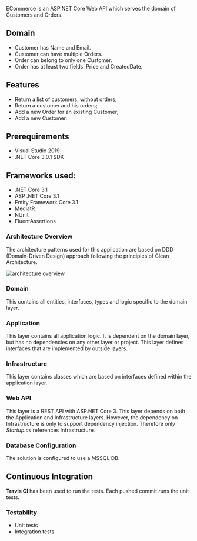 ECommerce is an ASP.NET Core Web API which serves the domain of Customers and Orders.

## Domain 

* Customer has Name and Email. 
* Customer can have multiple Orders. 
* Order can belong to only one Customer. 
* Order has at least two fields: Price and CreatedDate.

## Features

* Return a list of customers, without orders; 
* Return a customer and his orders; 
* Add a new Order for an existing Customer; 
* Add a new Customer.

## Prerequirements

* Visual Studio 2019 
* .NET Core 3.0.1 SDK 

## Frameworks used:
* .NET Core 3.1
* ASP .NET Core 3.1
* Entity Framework Core 3.1
* MediatR
* NUnit
* FluentAssertions

### Architecture Overview

The architecture patterns used for this application are based on DDD (Domain-Driven Design) approach 
following the principles of Clean Architecture.

![architecture overview](*/images/architecture.png)

### Domain

This contains all entities, interfaces, types and logic specific to the domain layer.


### Application

This layer contains all application logic. It is dependent on the domain layer, but has no dependencies on any other layer or project. 
This layer defines interfaces that are implemented by outside layers. 


### Infrastructure

This layer contains classes which are based on interfaces defined within the application layer.

### Web API

This layer is a REST API with ASP.NET Core 3. 
This layer depends on both the Application and Infrastructure layers. However, the dependency on Infrastructure is only to support dependency injection. 
Therefore only *Startup.cs* references Infrastructure.

### Database Configuration
The solution is configured to use a MSSQL DB.

## Continuous Integration

**Travis CI** has been used to run the tests.
Each pushed commit runs the unit tests.

### Testability
- Unit tests
- Integration tests.